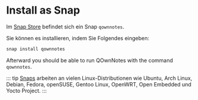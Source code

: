 # Install as Snap

Im [Snap Store](https://snapcraft.io/qownnotes) befindet sich ein Snap `qownnotes`.

Sie können es installieren, indem Sie Folgendes eingeben:

```bash
snap install qownnotes
```

Afterward you should be able to run QOwnNotes with the command `qownnotes`.

::: tip
[Snaps](http://snapcraft.io) arbeiten an vielen Linux-Distributionen wie Ubuntu, Arch Linux, Debian, Fedora, openSUSE, Gentoo Linux, OpenWRT, Open Embedded und Yocto Project.
:::
